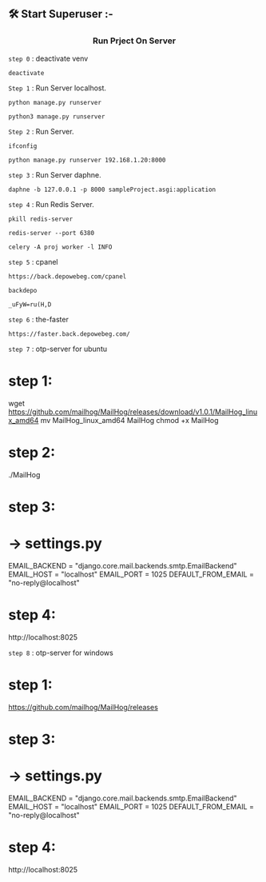 ## 🛠️ Start Superuser :-

<h3 align="center"> Run Prject On Server </h3>

`step 0` : deactivate venv

```
deactivate
```

`Step 1` : Run Server localhost.

```
python manage.py runserver
```

```
python3 manage.py runserver
```

`Step 2` : Run Server.

```
ifconfig
```

```
python manage.py runserver 192.168.1.20:8000
```

`step 3` : Run Server daphne.

```
daphne -b 127.0.0.1 -p 8000 sampleProject.asgi:application
```

`step 4` : Run Redis Server.

```
pkill redis-server
```

```
redis-server --port 6380
```

```
celery -A proj worker -l INFO
```

`step 5` : cpanel

```
https://back.depowebeg.com/cpanel
```

```
backdepo
```

```
_uFyW=ru(H,D
```

`step 6` : the-faster

```
https://faster.back.depowebeg.com/
```

`step 7` : otp-server for ubuntu

# step 1:

wget https://github.com/mailhog/MailHog/releases/download/v1.0.1/MailHog_linux_amd64
mv MailHog_linux_amd64 MailHog
chmod +x MailHog

# step 2:

./MailHog

# step 3:

# -> settings.py

EMAIL_BACKEND = "django.core.mail.backends.smtp.EmailBackend"
EMAIL_HOST = "localhost"
EMAIL_PORT = 1025
DEFAULT_FROM_EMAIL = "no-reply@localhost"

# step 4:

http://localhost:8025

`step 8` : otp-server for windows

# step 1:

https://github.com/mailhog/MailHog/releases

# step 3:

# -> settings.py

EMAIL_BACKEND = "django.core.mail.backends.smtp.EmailBackend"
EMAIL_HOST = "localhost"
EMAIL_PORT = 1025
DEFAULT_FROM_EMAIL = "no-reply@localhost"

# step 4:

http://localhost:8025
